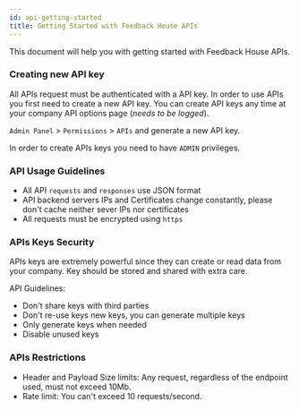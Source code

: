```yaml
---
id: api-getting-started
title: Getting Started with Feedback House APIs
---
```


This document will help you with getting started with Feedback House APIs. 

### Creating new API key

All APIs request must be authenticated with a API key. In order to use APIs you first need to create a new API key. You can create API keys any time at your company API options page (*needs to be logged*).

`Admin Panel` > `Permissions` > `APIs` and generate a new API key. 

In order to create APIs keys you need to have `ADMIN` privileges.

### API Usage Guidelines

- All API `requests` and `responses` use JSON format
- API backend servers IPs and Certificates change constantly, please don't cache neither sever IPs nor certificates
- All requests must be encrypted using `https`

### APIs Keys Security

APIs keys are extremely powerful since they can create or read data from your company. Key should be stored and shared with extra care.

API Guidelines:

- Don't share keys with third parties
- Don't re-use keys new keys, you can generate multiple keys
- Only generate keys when needed
- Disable unused keys

### APIs Restrictions

- Header and Payload Size limits: Any request, regardless of the endpoint used, must not exceed 10Mb. 
- Rate limit: You can't exceed 10 requests/second.
